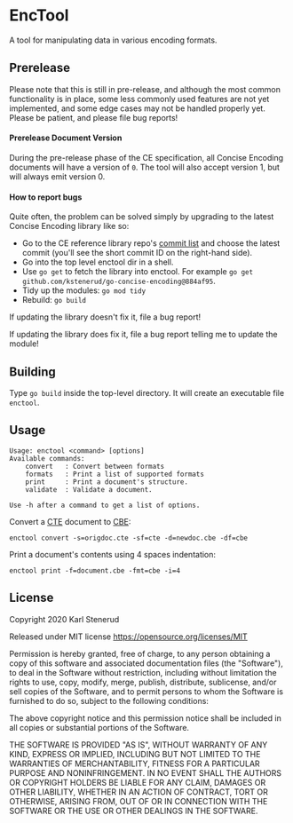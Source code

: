 EncTool
=======

A tool for manipulating data in various encoding formats.



Prerelease
----------

Please note that this is still in pre-release, and although the most common functionality is in place, some less commonly used features are not yet implemented, and some edge cases may not be handled properly yet. Please be patient, and please file bug reports!

#### Prerelease Document Version

During the pre-release phase of the CE specification, all Concise Encoding documents will have a version of `0`. The tool will also accept version 1, but will always emit version 0.

#### How to report bugs

Quite often, the problem can be solved simply by upgrading to the latest Concise Encoding library like so:

* Go to the CE reference library repo's [commit list](https://github.com/kstenerud/go-concise-encoding/commits/master) and choose the latest commit (you'll see the short commit ID on the right-hand side).
* Go into the top level enctool dir in a shell.
* Use `go get` to fetch the library into enctool. For example `go get github.com/kstenerud/go-concise-encoding@884af95`.
* Tidy up the modules: `go mod tidy`
* Rebuild: `go build`

If updating the library doesn't fix it, file a bug report!

If updating the library does fix it, file a bug report telling me to update the module!



Building
--------

Type `go build` inside the top-level directory. It will create an executable file `enctool`.



Usage
-----

```
Usage: enctool <command> [options]
Available commands:
    convert   : Convert between formats
    formats   : Print a list of supported formats
    print     : Print a document's structure.
    validate  : Validate a document.

Use -h after a command to get a list of options.
```

Convert a [CTE](https://github.com/kstenerud/concise-encoding/blob/master/cte-specification.md) document to [CBE](https://github.com/kstenerud/concise-encoding/blob/master/cbe-specification.md):

```
enctool convert -s=origdoc.cte -sf=cte -d=newdoc.cbe -df=cbe
```

Print a document's contents using 4 spaces indentation:

```
enctool print -f=document.cbe -fmt=cbe -i=4
```


License
-------

Copyright 2020 Karl Stenerud

Released under MIT license https://opensource.org/licenses/MIT

Permission is hereby granted, free of charge, to any person obtaining a copy of this software and associated documentation files (the "Software"), to deal in the Software without restriction, including without limitation the rights to use, copy, modify, merge, publish, distribute, sublicense, and/or sell copies of the Software, and to permit persons to whom the Software is furnished to do so, subject to the following conditions:

The above copyright notice and this permission notice shall be included in all copies or substantial portions of the Software.

THE SOFTWARE IS PROVIDED "AS IS", WITHOUT WARRANTY OF ANY KIND, EXPRESS OR IMPLIED, INCLUDING BUT NOT LIMITED TO THE WARRANTIES OF MERCHANTABILITY, FITNESS FOR A PARTICULAR PURPOSE AND NONINFRINGEMENT. IN NO EVENT SHALL THE AUTHORS OR COPYRIGHT HOLDERS BE LIABLE FOR ANY CLAIM, DAMAGES OR OTHER LIABILITY, WHETHER IN AN ACTION OF CONTRACT, TORT OR OTHERWISE, ARISING FROM, OUT OF OR IN CONNECTION WITH THE SOFTWARE OR THE USE OR OTHER DEALINGS IN THE SOFTWARE.
